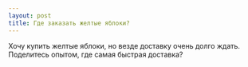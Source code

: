 ```yaml
---
layout: post 
title: Где заказать желтые яблоки? 
--- 
```

Хочу купить желтые яблоки, но везде доставку очень долго ждать. Поделитесь опытом, где самая быстрая доставка?